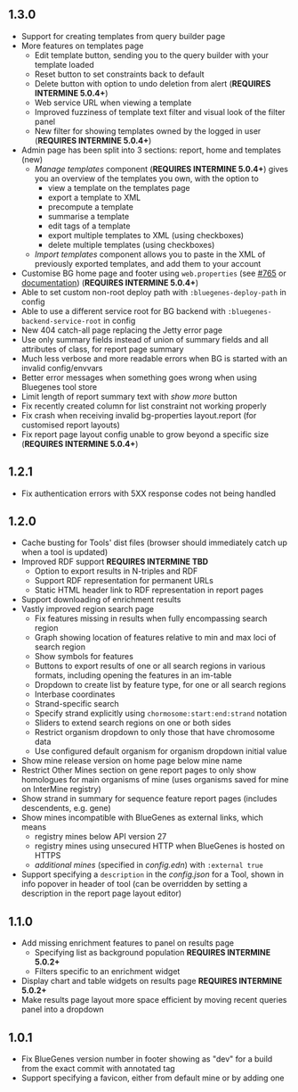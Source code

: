 ## 1.3.0

- Support for creating templates from query builder page
- More features on templates page
    - Edit template button, sending you to the query builder with your template loaded
    - Reset button to set constraints back to default
    - Delete button with option to undo deletion from alert (**REQUIRES INTERMINE 5.0.4+**)
    - Web service URL when viewing a template
    - Improved fuzziness of template text filter and visual look of the filter panel
    - New filter for showing templates owned by the logged in user (**REQUIRES INTERMINE 5.0.4+**)
- Admin page has been split into 3 sections: report, home and templates (new)
    - *Manage templates* component (**REQUIRES INTERMINE 5.0.4+**) gives you an overview of the templates you own, with the option to
        - view a template on the templates page
        - export a template to XML
        - precompute a template
        - summarise a template
        - edit tags of a template
        - export multiple templates to XML (using checkboxes)
        - delete multiple templates (using checkboxes)
    - *Import templates* component allows you to paste in the XML of previously exported templates, and add them to your account
- Customise BG home page and footer using `web.properties` (see [#765](https://github.com/intermine/bluegenes/pull/765) or [documentation](http://intermine.org/im-docs/)) (**REQUIRES INTERMINE 5.0.4+**)
- Able to set custom non-root deploy path with `:bluegenes-deploy-path` in config
- Able to use a different service root for BG backend with `:bluegenes-backend-service-root` in config
- New 404 catch-all page replacing the Jetty error page
- Use only summary fields instead of union of summary fields and all attributes of class, for report page summary
- Much less verbose and more readable errors when BG is started with an invalid config/envvars
- Better error messages when something goes wrong when using Bluegenes tool store
- Limit length of report summary text with *show more* button
- Fix recently created column for list constraint not working properly
- Fix crash when receiving invalid bg-properties layout.report (for customised report layouts)
- Fix report page layout config unable to grow beyond a specific size (**REQUIRES INTERMINE 5.0.4+**)

## 1.2.1

- Fix authentication errors with 5XX response codes not being handled

## 1.2.0

- Cache busting for Tools' dist files (browser should immediately catch up when a tool is updated)
- Improved RDF support **REQUIRES INTERMINE TBD**
    - Option to export results in N-triples and RDF
    - Support RDF representation for permanent URLs
    - Static HTML header link to RDF representation in report pages
- Support downloading of enrichment results
- Vastly improved region search page
    - Fix features missing in results when fully encompassing search region
    - Graph showing location of features relative to min and max loci of search region
    - Show symbols for features
    - Buttons to export results of one or all search regions in various formats, including opening the features in an im-table
    - Dropdown to create list by feature type, for one or all search regions
    - Interbase coordinates
    - Strand-specific search
    - Specify strand explicitly using `chormosome:start:end:strand` notation
    - Sliders to extend search regions on one or both sides
    - Restrict organism dropdown to only those that have chromosome data
    - Use configured default organism for organism dropdown initial value
- Show mine release version on home page below mine name
- Restrict Other Mines section on gene report pages to only show homologues for main organisms of mine (uses organisms saved for mine on InterMine registry)
- Show strand in summary for sequence feature report pages (includes descendents, e.g. gene)
- Show mines incompatible with BlueGenes as external links, which means
    - registry mines below API version 27
    - registry mines using unsecured HTTP when BlueGenes is hosted on HTTPS
    - *additional mines* (specified in *config.edn*) with `:external true`
- Support specifying a `description` in the *config.json* for a Tool, shown in info popover in header of tool (can be overridden by setting a description in the report page layout editor)

## 1.1.0

- Add missing enrichment features to panel on results page
    - Specifying list as background population **REQUIRES INTERMINE 5.0.2+**
    - Filters specific to an enrichment widget
- Display chart and table widgets on results page **REQUIRES INTERMINE 5.0.2+**
- Make results page layout more space efficient by moving recent queries panel into a dropdown

## 1.0.1

- Fix BlueGenes version number in footer showing as "dev" for a build from the exact commit with annotated tag
- Support specifying a favicon, either from default mine or by adding one
